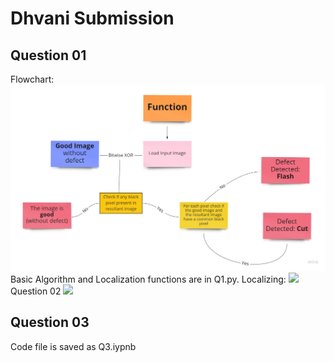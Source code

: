 <h1> Dhvani Submission </h1>

<h2> Question 01 </h2>
Flowchart:
<img src = 'https://github.com/SusanketSarkar/Dhvani_Submission/blob/main/Q1_flowchart.jpg'>
Basic Algorithm and Localization functions are in Q1.py.
Localizing:
<img src = "https://github.com/SusanketSarkar/Dhvani_Submission/blob/main/Q1_localize.jpg"
     
<h2> Question 02 </h2>
<img src = 'https://github.com/SusanketSarkar/Dhvani_Submission/blob/main/Q2.jpg'>

<h2> Question 03 </h2>
Code file is saved as Q3.iypnb
